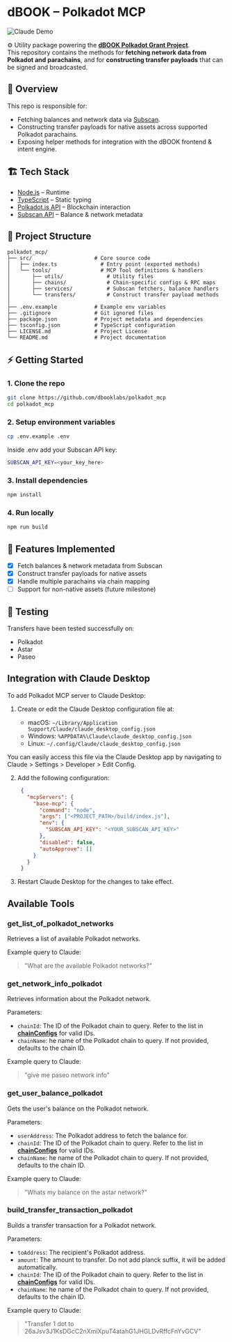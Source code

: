 # dBOOK – Polkadot MCP

![Claude Demo](public/demo.gif)

⚙️ Utility package powering the **[dBOOK Polkadot Grant Project](https://github.com/Polkadot-Fast-Grants/apply/blob/master/applications/dBOOK.md)**.  
This repository contains the methods for **fetching network data from Polkadot and parachains**, and for **constructing transfer payloads** that can be signed and broadcasted.


## 📌 Overview

This repo is responsible for:

- Fetching balances and network data via [Subscan](https://subscan.io/).  
- Constructing transfer payloads for native assets across supported Polkadot parachains.  
- Exposing helper methods for integration with the dBOOK frontend & intent engine.  


## 🏗 Tech Stack

- [Node.js](https://nodejs.org/) – Runtime  
- [TypeScript](https://www.typescriptlang.org/) – Static typing  
- [Polkadot.js API](https://polkadot.js.org/docs/) – Blockchain interaction  
- [Subscan API](https://support.subscan.io/) – Balance & network metadata  


## 📂 Project Structure

```text
polkadot_mcp/
├── src/                    # Core source code
│   ├── index.ts              # Entry point (exported methods)
│   └── tools/                # MCP Tool definitions & handlers
│       ├── utils/              # Utility files
│       ├── chains/             # Chain-specific configs & RPC maps
│       ├── services/           # Subscan fetchers, balance handlers
│       └── transfers/          # Construct transfer payload methods
│
├── .env.example            # Example env variables
├── .gitignore              # Git ignored files
├── package.json            # Project metadata and dependencies
├── tsconfig.json           # TypeScript configuration
├── LICENSE.md              # Project License
└── README.md               # Project documentation
```

## ⚡ Getting Started

### 1. Clone the repo
```bash
git clone https://github.com/dbooklabs/polkadot_mcp
cd polkadot_mcp
```

### 2. Setup environment variables

```bash
cp .env.example .env
```

Inside .env add your Subscan API key:
```bash
SUBSCAN_API_KEY=<your_key_here>
```

### 3. Install dependencies

```bash
npm install
```

### 4. Run locally

```bash
npm run build
```

## 🔑 Features Implemented
- [x] Fetch balances & network metadata from Subscan  
- [x] Construct transfer payloads for native assets  
- [x] Handle multiple parachains via chain mapping  
- [ ] Support for non-native assets (future milestone)  

## 🧪 Testing
Transfers have been tested successfully on:
- Polkadot  
- Astar  
- Paseo

## Integration with Claude Desktop

To add Polkadot MCP server to Claude Desktop:

1. Create or edit the Claude Desktop configuration file at:

   - macOS: `~/Library/Application Support/Claude/claude_desktop_config.json`
   - Windows: `%APPDATA%\Claude\claude_desktop_config.json`
   - Linux: `~/.config/Claude/claude_desktop_config.json`

You can easily access this file via the Claude Desktop app by navigating to Claude > Settings > Developer > Edit Config.

2. Add the following configuration:

   ```json
    {
      "mcpServers": {
        "base-mcp": {
          "command": "node",
          "args": ["<PROJECT_PATH>/build/index.js"],
          "env": {
            "SUBSCAN_API_KEY": "<YOUR_SUBSCAN_API_KEY>"
          },
          "disabled": false,
          "autoApprove": []
        }
      }
    }
   ```

3. Restart Claude Desktop for the changes to take effect.

## Available Tools

### get_list_of_polkadot_networks

Retrieves a list of available Polkadot networks.

Example query to Claude:

> "What are the available Polkadot networks?"

### get_network_info_polkadot

Retrieves information about the Polkadot network.

Parameters:

- `chainId`: The ID of the Polkadot chain to query. Refer to the list in **[chainConfigs](https://github.com/dbooklabs/polkadot_mcp/tree/main/src/tools/utils/SubscanNetwork.ts)** for valid IDs. 
- `chainName`: he name of the Polkadot chain to query. If not provided, defaults to the chain ID.

Example query to Claude:

> "give me paseo network info"

### get_user_balance_polkadot

Gets the user's balance on the Polkadot network.

Parameters:

- `userAddress`: The Polkadot address to fetch the balance for.
- `chainId`: The ID of the Polkadot chain to query. Refer to the list in **[chainConfigs](https://github.com/dbooklabs/polkadot_mcp/tree/main/src/tools/utils/SubscanNetwork.ts)** for valid IDs. 
- `chainName`: he name of the Polkadot chain to query. If not provided, defaults to the chain ID.

Example query to Claude:

> "Whats my balance on the astar network?"

### build_transfer_transaction_polkadot

Builds a transfer transaction for a Polkadot network.

Parameters:

- `toAddress`: The recipient's Polkadot address.
- `amount`: The amount to transfer. Do not add planck suffix, it will be added automatically.
- `chainId`: The ID of the Polkadot chain to query. Refer to the list in **[chainConfigs](https://github.com/dbooklabs/polkadot_mcp/tree/main/src/tools/utils/SubscanNetwork.ts)** for valid IDs. 
- `chainName`: he name of the Polkadot chain to query. If not provided, defaults to the chain ID.

Example query to Claude:

> "Transfer 1 dot to 26aJsv3J1KsDGcC2nXmiXpuT4atahG1JHGLDvRffcFnYvGCV"

